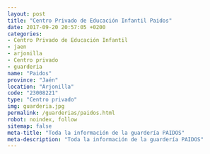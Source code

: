 ```yaml
---
layout: post
title: "Centro Privado de Educación Infantil Paidos"
date: 2017-09-20 20:57:05 +0200
categories:
- Centro Privado de Educación Infantil
- jaen
- arjonilla
- Centro privado
- guarderia
name: "Paidos"
province: "Jaén"
location: "Arjonilla"
code: "23008221"
type: "Centro privado"
img: guarderia.jpg
permalink: /guarderias/paidos.html
robot: noindex, follow
sitemap: false
meta-title: "Toda la información de la guardería PAIDOS"
meta-description: "Toda la información de la guardería PAIDOS"
---
```

